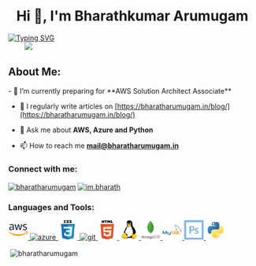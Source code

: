 
<h1 align="center">Hi 👋, I'm Bharathkumar Arumugam</h1>

 <div style="display: inline-block;">
<a href="https://git.io/typing-svg"><img src="https://readme-typing-svg.demolab.com?font=Fira+Code&duration=2000&pause=1000&color=91ACF7&multiline=true&width=435&height=120&lines=%E2%98%81%EF%B8%8F+AWS+Cloud+Enthusiast;%F0%9F%91%A8%E2%80%8D%F0%9F%92%BB+6%2B+Years+Experience+in+IT;%F0%9F%94%8D+Inquisitive+%26+Curious;%F0%9F%94%A5+Self-motivated" alt="Typing SVG" /></a>
 <span style="display: flex; justify-content: center; align-items: center;">
      <img align='right' src="img/developer.gif" width='30%'/>
  <span>
  </div>

<h2>About Me: </h2>
- 🌱 I’m currently preparing for **AWS Solution Architect Associate**

- 📝 I regularly write articles on [https://bharatharumugam.in/blog/](https://bharatharumugam.in/blog/)

- 💬 Ask me about **AWS, Azure and Python**

- 📫 How to reach me **mail@bharatharumugam.in**

<h3 align="left">Connect with me:</h3>
<p align="left">
<a href="https://linkedin.com/in/bharatharumugam" target="blank"><img align="center" src="https://raw.githubusercontent.com/rahuldkjain/github-profile-readme-generator/master/src/images/icons/Social/linked-in-alt.svg" alt="bharatharumugam" height="30" width="40" /></a>
<a href="https://instagram.com/im.bharath" target="blank"><img align="center" src="https://raw.githubusercontent.com/rahuldkjain/github-profile-readme-generator/master/src/images/icons/Social/instagram.svg" alt="im.bharath" height="30" width="40" /></a>
</p>

<h3 align="left">Languages and Tools:</h3>
<p align="left"> <a href="https://aws.amazon.com" target="_blank" rel="noreferrer"> <img src="https://raw.githubusercontent.com/devicons/devicon/master/icons/amazonwebservices/amazonwebservices-original-wordmark.svg" alt="aws" width="40" height="40"/> </a> <a href="https://azure.microsoft.com/en-in/" target="_blank" rel="noreferrer"> <img src="https://www.vectorlogo.zone/logos/microsoft_azure/microsoft_azure-icon.svg" alt="azure" width="40" height="40"/> </a> <a href="https://www.w3schools.com/css/" target="_blank" rel="noreferrer"> <img src="https://raw.githubusercontent.com/devicons/devicon/master/icons/css3/css3-original-wordmark.svg" alt="css3" width="40" height="40"/> </a> <a href="https://git-scm.com/" target="_blank" rel="noreferrer"> <img src="https://www.vectorlogo.zone/logos/git-scm/git-scm-icon.svg" alt="git" width="40" height="40"/> </a> <a href="https://www.w3.org/html/" target="_blank" rel="noreferrer"> <img src="https://raw.githubusercontent.com/devicons/devicon/master/icons/html5/html5-original-wordmark.svg" alt="html5" width="40" height="40"/> </a> <a href="https://www.linux.org/" target="_blank" rel="noreferrer"> <img src="https://raw.githubusercontent.com/devicons/devicon/master/icons/linux/linux-original.svg" alt="linux" width="40" height="40"/> </a> <a href="https://www.mongodb.com/" target="_blank" rel="noreferrer"> <img src="https://raw.githubusercontent.com/devicons/devicon/master/icons/mongodb/mongodb-original-wordmark.svg" alt="mongodb" width="40" height="40"/> </a> <a href="https://www.mysql.com/" target="_blank" rel="noreferrer"> <img src="https://raw.githubusercontent.com/devicons/devicon/master/icons/mysql/mysql-original-wordmark.svg" alt="mysql" width="40" height="40"/> </a> <a href="https://www.photoshop.com/en" target="_blank" rel="noreferrer"> <img src="https://raw.githubusercontent.com/devicons/devicon/master/icons/photoshop/photoshop-line.svg" alt="photoshop" width="40" height="40"/> </a> <a href="https://www.python.org" target="_blank" rel="noreferrer"> <img src="https://raw.githubusercontent.com/devicons/devicon/master/icons/python/python-original.svg" alt="python" width="40" height="40"/> </a> </p>

<p>&nbsp;<img align="center" src="https://github-readme-stats.vercel.app/api?username=bharatharumugam&show_icons=true&locale=en" alt="bharatharumugam" /></p>
